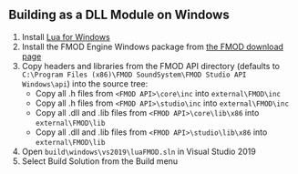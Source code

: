 Building as a DLL Module on Windows
-----------------------------------

1. Install [Lua for Windows](https://github.com/rjpcomputing/luaforwindows)
2. Install the FMOD Engine Windows package from [the FMOD download page](https://www.fmod.com/download)
3. Copy headers and libraries from the FMOD API directory (defaults to `C:\Program Files (x86)\FMOD SoundSystem\FMOD Studio API Windows\api`) into the source tree:
    * Copy all .h files from `<FMOD API>\core\inc` into `external\FMOD\inc`
    * Copy all .h files from `<FMOD API>\studio\inc` into `external\FMOD\inc`
    * Copy all .dll and .lib files from `<FMOD API>\core\lib\x86` into `external\FMOD\lib`
    * Copy all .dll and .lib files from `<FMOD API>\studio\lib\x86` into `external\FMOD\lib`
4. Open `build\windows\vs2019\luaFMOD.sln` in Visual Studio 2019
5. Select Build Solution from the Build menu
